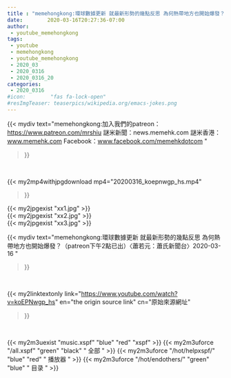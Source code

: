 ```yaml
---
title : "memehongkong:環球數據更新 就最新形勢的幾點反思 為何熱帶地方也開始爆發？（patreon下午2點已出）〈蕭若元：蕭氏新聞台〉2020-03-16 "
date:        2020-03-16T20:27:36-07:00
author:
 - youtube_memehongkong
tags:
 - youtube
 - memehongkong
 - youtube_memehongkong
 - 2020_03
 - 2020_0316
 - 2020_0316_20
categories:
 - 2020_0316
#icon:        "fas fa-lock-open"
#resImgTeaser: teaserpics/wikipedia.org/emacs-jokes.png
---
```


{{< mydiv text="memehongkong:加入我們的patreon：https://www.patreon.com/mrshiu 謎米新聞：news.memehk.com 謎米香港： www.memehk.com Facebook：www.facebook.com/memehkdotcom "
>}}
<br>


{{< my2mp4withjpgdownload mp4="20200316_koepnwgp_hs.mp4"
>}}

{{< my2jpgexist "xx1.jpg" >}}<br>
{{< my2jpgexist "xx2.jpg" >}}<br>
{{< my2jpgexist "xx3.jpg" >}}<br>



{{< mydiv text="memehongkong:環球數據更新 就最新形勢的幾點反思 為何熱帶地方也開始爆發？（patreon下午2點已出）〈蕭若元：蕭氏新聞台〉2020-03-16 "
>}}
<br>

{{< my2linktextonly link="https://www.youtube.com/watch?v=koEPNwgp_hs"
en="the origin source link" cn="原始來源網址"
>}}


<br>

{{< my2m3uexist "music.xspf"        "blue"   "red"    "xspf" >}} {{< my2m3uforce "/all.xspf"         "green"  "black"  " 全部 " >}} {{< my2m3uforce "/hot/helpxspf/"    "blue"   "red"    " 播放器 " >}} {{< my2m3uforce "/hot/endothers/"   "green"  "blue"   " 目录 " >}} 

